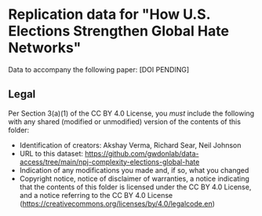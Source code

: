 # Replication data for "How U.S. Elections Strengthen Global Hate Networks"

Data to accompany the following paper: [DOI PENDING]

## Legal

Per Section 3(a)(1) of the CC BY 4.0 License, you *must* include the following with any shared (modified or unmodified) version of the contents of this folder:

- Identification of creators: Akshay Verma, Richard Sear, Neil Johnson
- URL to this dataset: https://github.com/gwdonlab/data-access/tree/main/npj-complexity-elections-global-hate
- Indication of any modifications you made and, if so, what you changed
- Copyright notice, notice of disclaimer of warranties, a notice indicating that the contents of this folder is licensed under the CC BY 4.0 License, and a notice referring to the CC BY 4.0 License (https://creativecommons.org/licenses/by/4.0/legalcode.en)

